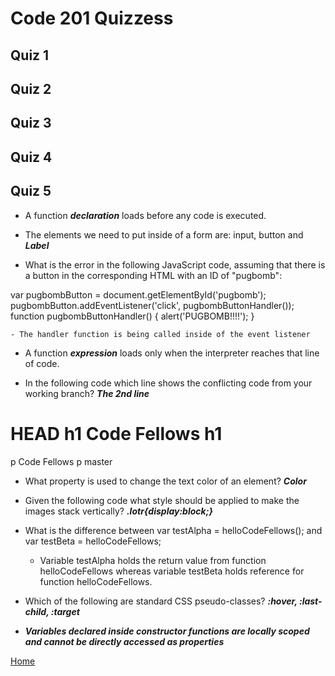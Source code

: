 # Code 201 Quizzess

## Quiz 1

## Quiz 2

## Quiz 3

## Quiz 4

## Quiz 5

- A function ***declaration*** loads before any code is executed.

- The elements we need to put inside of a form are: input, button and ***Label***

- What is the error in the following JavaScript code, assuming that there is a button in the corresponding HTML with an ID of "pugbomb":

var pugbombButton = document.getElementById('pugbomb');
pugbombButton.addEventListener('click', pugbombButtonHandler());
function pugbombButtonHandler() {
  alert('PUGBOMB!!!!');
}

    - The handler function is being called inside of the event listener

- A function ***expression*** loads only when the interpreter reaches that line of code.

- In the following code which line shows the conflicting code from your working branch? ***The 2nd line***

 HEAD
  h1 Code Fellows h1
   ===========
  p Code Fellows p
master

- What property is used to change the text color of an element? ***Color***

- Given the following code what style should be applied to make the images stack vertically? ***.lotr{display:block;}***

- What is the difference between var testAlpha = helloCodeFellows();
and var testBeta = helloCodeFellows;

  - Variable testAlpha holds the return value from function helloCodeFellows whereas variable testBeta holds reference for function helloCodeFellows.

- Which of the following are standard CSS pseudo-classes? ***:hover, :last-child, :target***

- ***Variables declared inside constructor functions are locally scoped and cannot be directly accessed as properties***

[Home](https://keelen-fisher.github.io/new-repository/)
